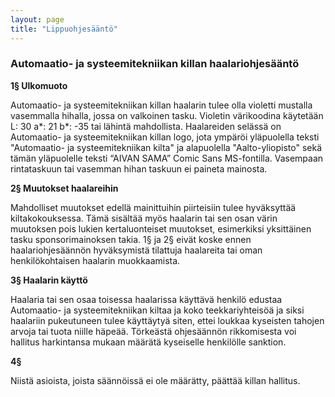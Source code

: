 ```yaml
---
layout: page
title: "Lippuohjesääntö"
---
```

### Automaatio- ja systeemitekniikan killan haalariohjesääntö

**1§ Ulkomuoto**

Automaatio- ja systeemitekniikan killan haalarin tulee olla violetti mustalla vasemmalla hihalla, jossa on valkoinen tasku. Violetin värikoodina käytetään L: 30 a*: 21 b*: -35 tai lähintä mahdollista. Haalareiden selässä on Automaatio- ja systeemitekniikan killan logo, jota ympäröi yläpuolella teksti "Automaatio- ja systeemitekniikan kilta" ja alapuolella "Aalto-yliopisto" sekä tämän yläpuolelle teksti “AIVAN SAMA” Comic Sans MS-fontilla. Vasempaan rintataskuun tai vasemman hihan taskuun ei paineta mainosta.

**2§ Muutokset haalareihin**

Mahdolliset muutokset edellä mainittuihin piirteisiin tulee hyväksyttää kiltakokouksessa. Tämä sisältää myös haalarin tai sen osan värin muutoksen pois lukien kertaluonteiset muutokset, esimerkiksi yksittäinen tasku sponsorimainoksen takia. 1§ ja 2§ eivät koske ennen haalariohjesäännön hyväksymistä tilattuja haalareita tai oman henkilökohtaisen haalarin muokkaamista.

**3§ Haalarin käyttö**

Haalaria tai sen osaa toisessa haalarissa käyttävä henkilö edustaa Automaatio- ja systeemitekniikan kiltaa ja koko teekkariyhteisöä ja siksi haalariin pukeutuneen tulee käyttäytyä siten, ettei loukkaa kyseisten tahojen arvoja tai tuota niille häpeää. Törkeästä ohjesäännön rikkomisesta voi hallitus harkintansa mukaan määrätä kyseiselle henkilölle sanktion.

**4§**

Niistä asioista, joista säännöissä ei ole määrätty, päättää killan hallitus.